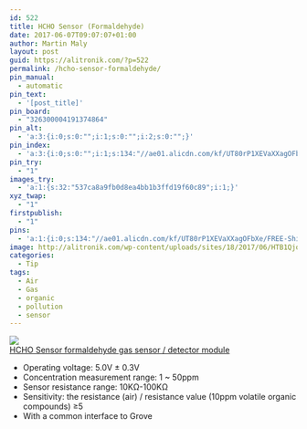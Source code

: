 ```yaml
---
id: 522
title: HCHO Sensor (Formaldehyde)
date: 2017-06-07T09:07:07+01:00
author: Martin Maly
layout: post
guid: https://alitronik.com/?p=522
permalink: /hcho-sensor-formaldehyde/
pin_manual:
  - automatic
pin_text:
  - '[post_title]'
pin_board:
  - "326300004191374864"
pin_alt:
  - 'a:3:{i:0;s:0:"";i:1;s:0:"";i:2;s:0:"";}'
pin_index:
  - 'a:3:{i:0;s:0:"";i:1;s:134:"//ae01.alicdn.com/kf/UT80rP1XEVaXXagOFbXe/FREE-Shipping--font-b-HCHO-b-font-font-b-Sensor-b-font-formaldehyde-gas-font.jpg_220x220.jpg";i:2;s:90:"http://alitronik.com/wp-content/uploads/sites/18/2017/06/HTB1QjqSJFXXXXX.XpXXq6xXFXXXD.jpg";}'
pin_try:
  - "1"
images_try:
  - 'a:1:{s:32:"537ca8a9fb0d8ea4bb1b3ffd19f60c89";i:1;}'
xyz_twap:
  - "1"
firstpublish:
  - "1"
pins:
  - 'a:1:{i:0;s:134:"//ae01.alicdn.com/kf/UT80rP1XEVaXXagOFbXe/FREE-Shipping--font-b-HCHO-b-font-font-b-Sensor-b-font-formaldehyde-gas-font.jpg_220x220.jpg";}'
image: http://alitronik.com/wp-content/uploads/sites/18/2017/06/HTB1QjqSJFXXXXX.XpXXq6xXFXXXD.jpg
categories:
  - Tip
tags:
  - Air
  - Gas
  - organic
  - pollution
  - sensor
---
```

<a href="http://s.click.aliexpress.com/e/eEi6yn2" target="_parent"><img src="//ae01.alicdn.com/kf/UT80rP1XEVaXXagOFbXe/FREE-Shipping--font-b-HCHO-b-font-font-b-Sensor-b-font-formaldehyde-gas-font.jpg_220x220.jpg" /><span style="display: block;">HCHO Sensor formaldehyde gas sensor / detector module</span></a>

  * Operating voltage: 5.0V ± 0.3V
  * Concentration measurement range: 1 ~ 50ppm
  * Sensor resistance range: 10KΩ-100KΩ
  * Sensitivity: the resistance (air) / resistance value (10ppm volatile organic compounds) ≥5
  * With a common interface to Grove